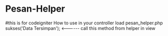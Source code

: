 # Pesan-Helper
#this is for codeigniter
How to use 
in your controller 
load pesan_helper.php
sukses('Data Tersimpan'); <------ call this method from helper
in view
 <?php echo tampil_pesan(); ?>
